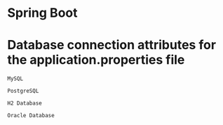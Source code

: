 # Spring Boot 
# Database connection attributes for the application.properties file

```shell
MySQL
```
```shell
PostgreSQL
```
```shell
H2 Database
```
```shell
Oracle Database
```
